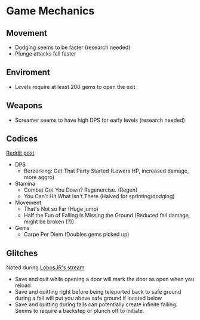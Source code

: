 # Game Mechanics

## Movement

- Dodging seems to be faster (research needed)
- Plunge attacks fall faster

## Enviroment

- Levels require at least 200 gems to open the exit

## Weapons

- Screamer seems to have high DPS for early levels (research needed)

## Codices

[Reddit post](https://www.reddit.com/r/necropolis/comments/4sqknt/maybe_we_can_figure_out_what_each_codex_does/)

- DPS
  - Berzerking: Get That Party Started (Lowers HP, increased damage, more aggro)
- Stamina
  - Combat Got You Down? Regenercise. (Regen)
  - You Can't Hit What Isn't There (Halved for sprinting/dodging)
- Movement
  - That's Not so Far (Huge jump)
  - Half the Fun of Falling Is Missing the Ground (Reduced fall damage, might be broken (?))
- Gems
  - Carpe Per Diem (Doubles gems picked up)

## Glitches

Noted during [LobosJR's stream](https://www.twitch.tv/lobosjr/v/77839342)

- Save and quit while opening a door will mark the door as open when you reload
- Save and quitting right before being teleported back to safe ground during a fall will put you above safe ground if located below
- Save and quitting during falls can potentially create infinite falling. Seems to require a backstep or plunch off to initiate.
